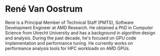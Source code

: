 <head>
  <meta charset="UTF-8">
  <meta name="description" content="Rene Van Oostrum">
  <meta name="keywords" content="AMD GPU, HPC, MI300, MI250, ROCm, blog, contributor, blog author">
</head>

# René Van Oostrum

René  is a Principal Member of Technical Staff (PMTS), Software Development Engineer at AMD
Research. He obtained a PhD in Computer Science from Utrecht University and has a background in
algorithm design and analysis. During the past decade, he's focused on GPU code implementation and
performance tuning. He currently works on performance analysis tools for HPC workloads on AMD
GPUs.
